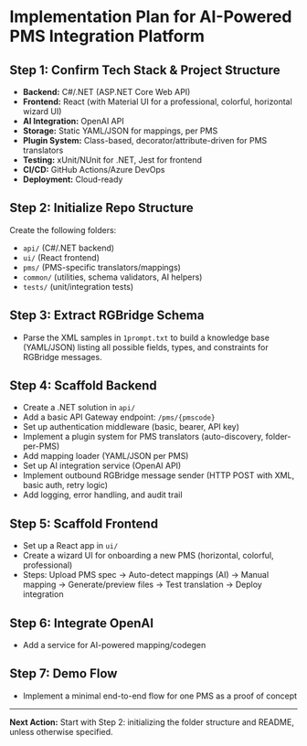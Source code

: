 # Implementation Plan for AI-Powered PMS Integration Platform

## Step 1: Confirm Tech Stack & Project Structure

- **Backend:** C#/.NET (ASP.NET Core Web API)
- **Frontend:** React (with Material UI for a professional, colorful, horizontal wizard UI)
- **AI Integration:** OpenAI API
- **Storage:** Static YAML/JSON for mappings, per PMS
- **Plugin System:** Class-based, decorator/attribute-driven for PMS translators
- **Testing:** xUnit/NUnit for .NET, Jest for frontend
- **CI/CD:** GitHub Actions/Azure DevOps
- **Deployment:** Cloud-ready

## Step 2: Initialize Repo Structure

Create the following folders:
- `api/` (C#/.NET backend)
- `ui/` (React frontend)
- `pms/` (PMS-specific translators/mappings)
- `common/` (utilities, schema validators, AI helpers)
- `tests/` (unit/integration tests)

## Step 3: Extract RGBridge Schema

- Parse the XML samples in `1prompt.txt` to build a knowledge base (YAML/JSON) listing all possible fields, types, and constraints for RGBridge messages.

## Step 4: Scaffold Backend

- Create a .NET solution in `api/`
- Add a basic API Gateway endpoint: `/pms/{pmscode}`
- Set up authentication middleware (basic, bearer, API key)
- Implement a plugin system for PMS translators (auto-discovery, folder-per-PMS)
- Add mapping loader (YAML/JSON per PMS)
- Set up AI integration service (OpenAI API)
- Implement outbound RGBridge message sender (HTTP POST with XML, basic auth, retry logic)
- Add logging, error handling, and audit trail

## Step 5: Scaffold Frontend

- Set up a React app in `ui/`
- Create a wizard UI for onboarding a new PMS (horizontal, colorful, professional)
- Steps: Upload PMS spec → Auto-detect mappings (AI) → Manual mapping → Generate/preview files → Test translation → Deploy integration

## Step 6: Integrate OpenAI

- Add a service for AI-powered mapping/codegen

## Step 7: Demo Flow

- Implement a minimal end-to-end flow for one PMS as a proof of concept

---

**Next Action:**
Start with Step 2: initializing the folder structure and README, unless otherwise specified. 